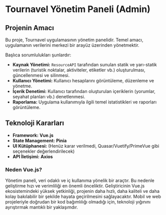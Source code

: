 # Tournavel Yönetim Paneli (Admin)

## Projenin Amacı

Bu proje, Tournavel uygulamasının yönetim panelidir. Temel amacı, uygulamanın verilerini merkezi bir arayüz üzerinden yönetmektir.

Başlıca sorumlulukları şunlardır:

- **Kaynak Yönetimi:** `ResourceAPI` tarafından sunulan statik ve yarı-statik verilerin (turistik noktalar, aktiviteler, etiketler vb.) oluşturulması, güncellenmesi ve silinmesi.
- **Kullanıcı Yönetimi:** Kullanıcı hesaplarını görüntüleme, düzenleme ve yönetme.
- **İçerik Denetimi:** Kullanıcı tarafından oluşturulan içeriklerin (yorumlar, seyahat planları vb.) denetlenmesi.
- **Raporlama:** Uygulama kullanımıyla ilgili temel istatistikleri ve raporları görüntüleme.

## Teknoloji Kararları

- **Framework:** **Vue.js**
- **State Management:** **Pinia**
- **UI Kütüphanesi:** (Henüz karar verilmedi, Quasar/Vuetify/PrimeVue gibi seçenekler değerlendirilecek)
- **API İletişimi:** **Axios**

### Neden Vue.js?

Yönetim paneli, veri odaklı ve iç kullanıma yönelik bir araçtır. Bu nedenle geliştirme hızı ve verimliliği en önemli önceliktir. Geliştiricinin Vue.js ekosistemindeki yüksek yetkinliği, projenin daha hızlı, daha kaliteli ve daha kolay bakılabilir bir şekilde hayata geçirilmesini sağlayacaktır. Mobil ve web projeleriyle doğrudan bir kod bağımlılığı olmadığı için, teknoloji yığınını ayrıştırmak mantıklı bir yaklaşımdır.
